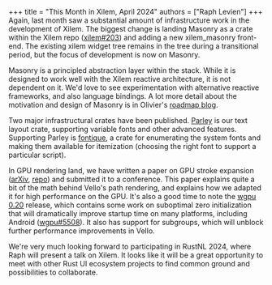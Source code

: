 +++
title = "This Month in Xilem, April 2024"
authors = ["Raph Levien"]
+++
Again, last month saw a substantial amount of infrastructure work in the development of Xilem.
The biggest change is landing Masonry as a crate within the Xilem repo ([xilem#203]) and adding a new xilem_masonry front-end.
The existing xilem widget tree remains in the tree during a transitional period, but the focus of development is now on Masonry.

Masonry is a principled abstraction layer within the stack.
While it is designed to work well with the Xilem reactive architecture, it is not dependent on it.
We'd love to see experimentation with alternative reactive frameworks, and also language bindings.
A lot more detail about the motivation and design of Masonry is in Olivier's [roadmap blog].

Two major infrastructural crates have been published.
[Parley] is our text layout crate, supporting variable fonts and other advanced features.
Supporting Parley is [fontique], a crate for enumerating the system fonts and making them available for itemization (choosing the right font to support a particular script).

In GPU rendering land, we have written a paper on GPU stroke expansion ([arXiv][stroke expansion arXiv], [repo][stroke expansion repo]) and submitted it to a conference.
This paper explains quite a bit of the math behind Vello's path rendering, and explains how we adapted it for high performance on the GPU.
It's also a good time to note the [wgpu 0.20] release, which contains some work on suboptimal zero initialization that will dramatically improve startup time on many platforms, including Android ([wgpu#5508]).
It also has support for subgroups, which will unblock further performance improvements in Vello.

We're very much looking forward to participating in RustNL 2024, where Raph will present a talk on Xilem.
It looks like it will be a great opportunity to meet with other Rust UI ecosystem projects to find common ground and possibilities to collaborate.

[xilem#203]: https://github.com/linebender/xilem/pull/203
[roadmap blog]: https://linebender.org/blog/xilem-backend-roadmap/
[parley]: https://crates.io/crates/parley
[fontique]: https://crates.io/crates/fontique
[stroke expansion arXiv]: https://arxiv.org/abs/2405.00127
[stroke expansion repo]: https://github.com/linebender/gpu-stroke-expansion-paper
[wgpu 0.20]: https://docs.rs/crate/wgpu/0.20.0
[wgpu#5508]: https://github.com/gfx-rs/wgpu/pull/5508
[RustNL 2024]: https://2024.rustnl.org/
